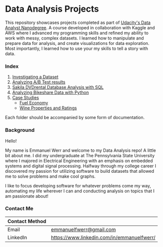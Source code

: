 # Data Analysis Projects
This repository showcases projects completed as part of [Udacity's Data Analyst Nanodegree](https://www.udacity.com/course/data-analyst-nanodegree--nd002). A course developed in collaboration with Kaggle and AWS where I advanced my programming skills and refined my ability to work with messy, complex datasets. I learned how to manipulate and prepare data for analysis, and create visualizations for data exploration. Most importantly, I learned how to use your my skills to tell a story with data.

### Index
1. [Investigating a Dataset](https://github.com/emmanuelfwerr/DataAnalysis/tree/master/Investigating%20a%20Dataset)
2. [Analyzing A/B Test results](https://github.com/emmanuelfwerr/DataAnalysis/tree/master/Analyzing%20AB%20Test%20Results)
3. [Sakila DVDrental Database Analysis with SQL](https://github.com/emmanuelfwerr/DataAnalysis/tree/master/Sakila%20DVDrental%20Database%20Analysis%20with%20SQL)
4. [Analyzing Bikeshare Data with Python](https://github.com/emmanuelfwerr/DataAnalysis/tree/master/Analyzing%20Bikeshare%20Data%20with%20Python)
5. [Case Studies](https://github.com/emmanuelfwerr/DataAnalysis/tree/master/Case%20Studies)
   - [Fuel Economy](https://github.com/emmanuelfwerr/DataAnalysis/tree/master/Case%20Studies/Fuel%20Economy)
   - [Wine Properties and Ratings](https://github.com/emmanuelfwerr/DataAnalysis/tree/master/Case%20Studies/Wine%20Properties%20and%20Ratings)
   
Each folder should be accompanied by some form of documentation.

### Background
Hello!

My name is Emmanuel Werr and welcome to my Data Analysis repo! A little bit about me. I did my undergraduate at The Pennsylvania State University where I majored in Electrical Engineering with an emphasis on embedded systems and digital signal processing. Halfway through my college career I discovered my passion for utilizing software to build datasets that allowed me to solve problems and make cool graphs. 

I like to focus developing software for whatever problems come my way, automating my life wherever I can and conducting analysis on topics that I am passionate about!

### Contact Me

| Contact Method |  |
| --- | --- |
| Email | emmanuelfwerr@gmail.com |
| LinkedIn | https://www.linkedin.com/in/emmanuelfwerr/ |
